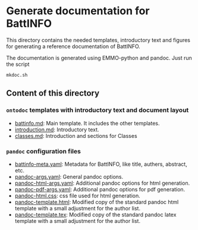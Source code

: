 # Generate documentation for BattINFO

This directory contains the needed templates, introductory text and figures for generating a reference documentation of BattINFO.

The documentation is generated using EMMO-python and pandoc.
Just run the script

```console
mkdoc.sh
```

## Content of this directory

### `ontodoc` templates with introductory text and document layout

* [battinfo.md](battinfo.md): Main template.
  It includes the other templates.
* [introduction.md](introduction.md): Introductory text.
* [classes.md](classes.md): Introduction and sections for Classes

### `pandoc` configuration files

* [battinfo-meta.yaml](battinfo-meta.yaml): Metadata for BattINFO, like title, authers, abstract, etc.
* [pandoc-args.yaml](pandoc-args.yaml): General pandoc options.
* [pandoc-html-args.yaml](pandoc-html-args.yaml): Additional pandoc options for html generation.
* [pandoc-pdf-args.yaml](pandoc-pdf-args.yaml): Additional pandoc options for pdf generation.
* [pandoc-html.css](pandoc-html.css): css file used for html generation.
* [pandoc-template.html](pandoc-template.html): Modified copy of the standard pandoc html template with a small adjustment for the author list.
* [pandoc-template.tex](pandoc-template.tex): Modified copy of the standard pandoc latex template with a small adjustment for the author list.
